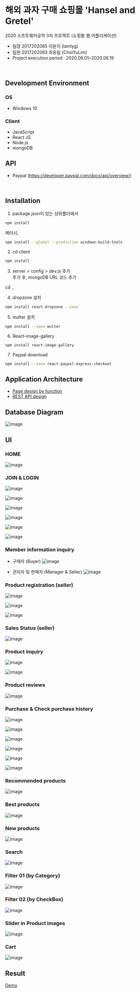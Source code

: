 # 해외 과자 구매 쇼핑몰 'Hansel and Gretel'
2020 소프트웨어공학 3차 프로젝트 (쇼핑몰 웹 어플리케이션) <br />
- 팀장 2017202085 이윤지 (lamlyg)
- 팀원 2017202093 최유림 (ChoiYuLim)
- Project execution period : 2020.06.01~2020.06.19 <br/>

<br/>


## Development Environment
### OS 
- Windows 10
### Client
- JavaScript
- React JS
- Node.js
- mongoDB

## API
- Paypal (https://developer.paypal.com/docs/api/overview/)
<br/>

## Installation
1. package.json이 있는 상위폴더에서 <br/>
```sh
npm install
```
에러시, <br/>
```sh
npm install --global --production windows-build-tools
```

2. cd client <br/>
```sh
npm install
```

3. server > config > dev.js 추가 <br/>
추가 후, mongoDB URL 코드 추가 <br/>

cd .. <br/>


4. dropzone 설치 <br/>
```sh
npm install react-dropzone --save
```

5. multer 설치 <br/>
```sh
npm install --save multer
```

6. React-image-gallery <br/>
```sh
npm install react-image-gallery
```


7. Paypal download <br/>
```sh
npm install --save react-paypal-express-checkout
```


## Application Architecture
- [Page design by function](https://github.com/lamlyg/Hansel-and-Gretel/wiki/Page-design-by-function)
- [REST API design](https://github.com/lamlyg/Hansel-and-Gretel/wiki/REST-API-design)

## Database Diagram
![image](https://user-images.githubusercontent.com/33417495/88052200-dbb6a580-cb94-11ea-88ad-3f76439a4a13.png)


## UI
### HOME

![image](https://user-images.githubusercontent.com/33417495/88050005-0999eb00-cb91-11ea-8539-921b4c7b2263.png)

### JOIN & LOGIN

![image](https://user-images.githubusercontent.com/33417495/88050103-2f26f480-cb91-11ea-87ff-a9123213f9d7.png)

![image](https://user-images.githubusercontent.com/33417495/88050113-33531200-cb91-11ea-9f7d-092f652b6fdd.png)

![image](https://user-images.githubusercontent.com/33417495/88050114-351cd580-cb91-11ea-850a-19da1447f543.png)

![image](https://user-images.githubusercontent.com/33417495/88050123-38b05c80-cb91-11ea-8559-cb922f0dc521.png)

![image](https://user-images.githubusercontent.com/33417495/88050128-3c43e380-cb91-11ea-9b31-6cb4b686e968.png)

![image](https://user-images.githubusercontent.com/33417495/88050135-3f3ed400-cb91-11ea-86c8-12dfaba4ae88.png)


### Member information inquiry
- 구매자 (Buyer)
![image](https://user-images.githubusercontent.com/33417495/88050234-67c6ce00-cb91-11ea-84ff-8589f2c27e5e.png)

- 관리자 및 판매자 (Manager & Seller)
![image](https://user-images.githubusercontent.com/33417495/88050280-7e6d2500-cb91-11ea-917f-63a5c4c27cae.png)


### Product registration (seller)
![image](https://user-images.githubusercontent.com/33417495/88050341-9d6bb700-cb91-11ea-99f3-2ec9d63e316e.png)

![image](https://user-images.githubusercontent.com/33417495/88050351-a2c90180-cb91-11ea-8522-bccdb78700d1.png)

![image](https://user-images.githubusercontent.com/33417495/88050356-a492c500-cb91-11ea-9b51-05e5ca0108ae.png)

### Sales Status (seller)
![image](https://user-images.githubusercontent.com/33417495/88050404-b83e2b80-cb91-11ea-93d6-06b04d3c61ee.png)


### Product inquiry 
![image](https://user-images.githubusercontent.com/33417495/88050427-cb50fb80-cb91-11ea-877a-0b432bf5de99.png)

![image](https://user-images.githubusercontent.com/33417495/88050446-d6a42700-cb91-11ea-97be-d8a6d5206b26.png)

### Product reviews

![image](https://user-images.githubusercontent.com/33417495/88050453-da37ae00-cb91-11ea-92f2-db4b4ba0b01b.png)

### Purchase & Check purchase history

![image](https://user-images.githubusercontent.com/33417495/88050522-f6d3e600-cb91-11ea-9ce4-a5a9a990477a.png)

![image](https://user-images.githubusercontent.com/33417495/88050524-f89da980-cb91-11ea-9c29-296ba42286b0.png)

![image](https://user-images.githubusercontent.com/33417495/88050529-fb000380-cb91-11ea-87fd-26aa1af519d7.png)

![image](https://user-images.githubusercontent.com/33417495/88050532-fcc9c700-cb91-11ea-9dbe-2e2774a4d3b9.png)

![image](https://user-images.githubusercontent.com/33417495/88050542-ff2c2100-cb91-11ea-9746-9a42038d51d3.png)

![image](https://user-images.githubusercontent.com/33417495/88050547-02bfa800-cb92-11ea-8d30-3fdb17681bef.png)


### Recommended products
![image](https://user-images.githubusercontent.com/33417495/88050968-ce98b700-cb92-11ea-99bc-6130d24b2c3c.png)


### Best products
![image](https://user-images.githubusercontent.com/33417495/88050974-d0627a80-cb92-11ea-8c63-de7ea71f519b.png)

### New products
![image](https://user-images.githubusercontent.com/33417495/88051012-e2441d80-cb92-11ea-84e9-bd5e7a2e31a7.png)

### Search 
![image](https://user-images.githubusercontent.com/33417495/88051033-ee2fdf80-cb92-11ea-8736-9d35fd09dd06.png)

### Filter 01 (by Category)
![image](https://user-images.githubusercontent.com/33417495/88051061-f8ea7480-cb92-11ea-96b8-90cb85a3e1e5.png)


### Filter 02 (by CheckBox)
![image](https://user-images.githubusercontent.com/33417495/88051884-5b904000-cb94-11ea-8ff5-3f3b07761a53.png)


### Slider in Product images
![image](https://user-images.githubusercontent.com/33417495/88051936-6d71e300-cb94-11ea-8686-44ae090cea16.png)

### Cart
![image](https://user-images.githubusercontent.com/33417495/88051986-837fa380-cb94-11ea-95d0-1fb566663967.png)


## Result
[Demo](https://www.youtube.com/watch?v=MoHFqOXtMIs&feature=youtu.be)


